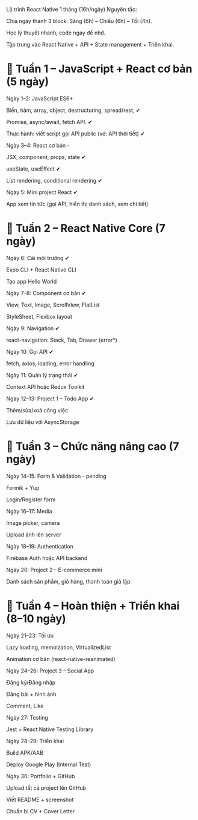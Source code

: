 Lộ trình React Native 1 tháng (16h/ngày)
Nguyên tắc:

Chia ngày thành 3 block: Sáng (6h) – Chiều (6h) – Tối (4h).

Học lý thuyết nhanh, code ngay để nhớ.

Tập trung vào React Native + API + State management + Triển khai.

# 📅 Tuần 1 – JavaScript + React cơ bản (5 ngày)
Ngày 1–2: JavaScript ES6+

Biến, hàm, array, object, destructuring, spread/rest, ✔

Promise, async/await, fetch API.  ✔

Thực hành: viết script gọi API public (vd: API thời tiết)   ✔

Ngày 3–4: React cơ bản - 
 
JSX, component, props, state  ✔

useState, useEffect ✔

List rendering, conditional rendering ✔

Ngày 5: Mini project React  ✔

App xem tin tức (gọi API, hiển thị danh sách, xem chi tiết)

# 📅 Tuần 2 – React Native Core (7 ngày)
Ngày 6: Cài môi trường   ✔

Expo CLI + React Native CLI

Tạo app Hello World

Ngày 7–8: Component cơ bản  ✔

View, Text, Image, ScrollView, FlatList

StyleSheet, Flexbox layout

Ngày 9: Navigation  ✔

react-navigation: Stack, Tab, Drawer (error*) 

Ngày 10: Gọi API  ✔

fetch, axios, loading, error handling

Ngày 11: Quản lý trạng thái    ✔

Context API hoặc Redux Toolkit

Ngày 12–13: Project 1 – Todo App  ✔

Thêm/sửa/xoá công việc 

Lưu dữ liệu với AsyncStorage 

# 📅 Tuần 3 – Chức năng nâng cao (7 ngày)
Ngày 14–15: Form & Validation - pending

Formik + Yup

Login/Register form

Ngày 16–17: Media

Image picker, camera

Upload ảnh lên server

Ngày 18–19: Authentication

Firebase Auth hoặc API backend

Ngày 20: Project 2 – E-commerce mini

Danh sách sản phẩm, giỏ hàng, thanh toán giả lập

# 📅 Tuần 4 – Hoàn thiện + Triển khai (8–10 ngày)
Ngày 21–23: Tối ưu

Lazy loading, memoization, VirtualizedList

Animation cơ bản (react-native-reanimated)

Ngày 24–26: Project 3 – Social App

Đăng ký/Đăng nhập

Đăng bài + hình ảnh

Comment, Like

Ngày 27: Testing

Jest + React Native Testing Library

Ngày 28–29: Triển khai

Build APK/AAB

Deploy Google Play (Internal Test)

Ngày 30: Portfolio + GitHub

Upload tất cả project lên GitHub

Viết README + screenshot

Chuẩn bị CV + Cover Letter